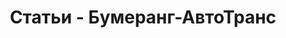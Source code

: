---
# Feel free to add content and custom Front Matter to this file.
# To modify the layout, see https://jekyllrb.com/docs/themes/#overriding-theme-defaults

layout: articles
menu: Статьи
title: Статьи - Бумеранг-АвтоТранс
description: Новости компании Бумеранг-АвтоТранс
permalink: /articles/
exclude: true
---